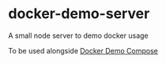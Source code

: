# docker-demo-server
A small node server to demo docker usage

To be used alongside [Docker Demo Compose](https://github.com/krlenell/docker-demo-compose/tree/master)
